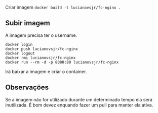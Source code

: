 Criar imagem
`docker build -t lucianovsjr/fc-nginx .`


## Subir imagem

A imagem precisa ter o username.

```
docker login
docker push lucianovsjr/fc-nginx
docker logout
docker rmi lucianovsjr/fc-nginx
docker run --rm -d -p 8080:80 lucianovsjr/fc-nginx
```
Irá baixar a imagem e criar o container.

## Observações
Se a imagem não for utilizado durante um determinado tempo ela será inutilizada.
É bom devez enquando fazer um pull para manter ela ativa.
